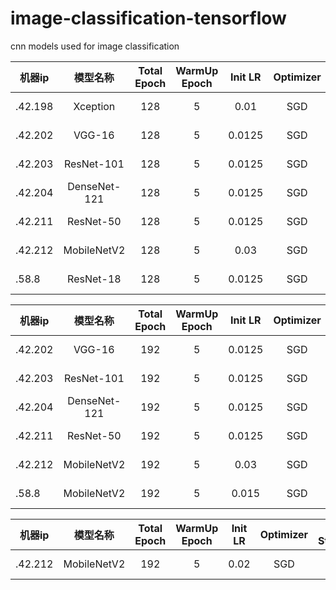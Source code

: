 # image-classification-tensorflow
cnn models used for image classification


|  机器ip   | 模型名称  |  Total Epoch   | WarmUp Epoch  |  Init LR   | Optimizer  |  Eval Stat/Epoch |
|  ----  | :----:  |  :----:  | :----:  |  :----:  | :----:  |  :----:  |
| .42.198 | Xception | 128 | 5 | 0.01 | SGD | 0.68797 / 68 |
| .42.202 | VGG-16 | 128 | 5 | 0.0125 | SGD | 0.71685 / 128 |
| .42.203 | ResNet-101 | 128 | 5 | 0.0125 | SGD | 0.75602 / 128 |
| .42.204 | DenseNet-121 | 128 | 5 | 0.0125 | SGD | 0.70053 / 128 |
| .42.211 | ResNet-50 | 128 | 5 | 0.0125 | SGD | 0.74660 / 128 |
| .42.212 | MobileNetV2 | 128 | 5 | 0.03 | SGD | 0.704531 / 128 |
| .58.8 | ResNet-18 | 128 | 5 | 0.0125 | SGD | 0.69476 / 128 |

|  机器ip   | 模型名称  |  Total Epoch   | WarmUp Epoch  |  Init LR   | Optimizer  |  Eval Stat/Epoch |
|  ----  | :----:  |  :----:  | :----:  |  :----:  | :----:  |  :----:  |
| .42.202 | VGG-16 | 192 | 5 | 0.0125 | SGD | 0.54308 / 48 |
| .42.203 | ResNet-101 | 192 | 5 | 0.0125 | SGD | 0.57838 / 20 |
| .42.204 | DenseNet-121 | 192 | 5 | 0.0125 | SGD | 0.67407 / 116 |
| .42.211 | ResNet-50 | 192 | 5 | 0.0125 | SGD | 0.65364 / 120 |
| .42.212 | MobileNetV2 | 192 | 5 | 0.03 | SGD | 0.69936 / 192 |
| .58.8 | MobileNetV2 | 192 | 5 | 0.015 | SGD | None / None |

|  机器ip   | 模型名称  |  Total Epoch   | WarmUp Epoch  |  Init LR   | Optimizer  |  Eval Stat/Epoch |
|  ----  | :----:  |  :----:  | :----:  |  :----:  | :----:  |  :----:  |
| .42.212 | MobileNetV2 | 192 | 5 | 0.02 | SGD | None / None |